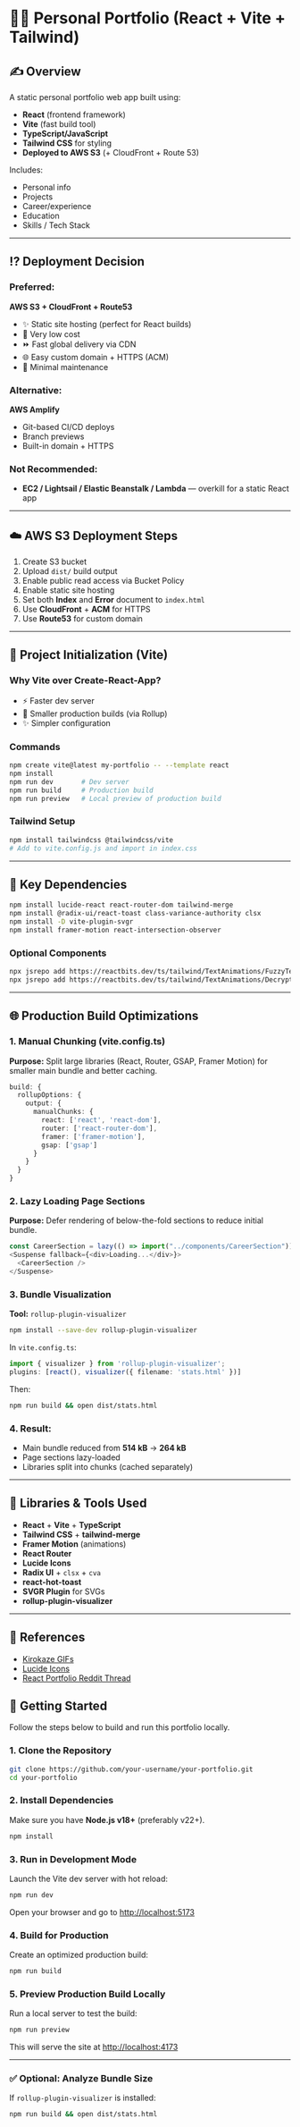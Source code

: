 # 👨‍💻 Personal Portfolio (React + Vite + Tailwind)

## ✍️ Overview
A static personal portfolio web app built using:

- **React** (frontend framework)
- **Vite** (fast build tool)
- **TypeScript/JavaScript**
- **Tailwind CSS** for styling
- **Deployed to AWS S3** (+ CloudFront + Route 53)

Includes:
- Personal info
- Projects
- Career/experience
- Education
- Skills / Tech Stack

---

## ⁉️ Deployment Decision

### Preferred:
**AWS S3 + CloudFront + Route53**
- ✨ Static site hosting (perfect for React builds)
- 💸 Very low cost
- ⏩ Fast global delivery via CDN
- 🌐 Easy custom domain + HTTPS (ACM)
- 🧰 Minimal maintenance

### Alternative:
**AWS Amplify**
- Git-based CI/CD deploys
- Branch previews
- Built-in domain + HTTPS

### Not Recommended:
- **EC2 / Lightsail / Elastic Beanstalk / Lambda** — overkill for a static React app

---

## ☁️ AWS S3 Deployment Steps
1. Create S3 bucket
2. Upload `dist/` build output
3. Enable public read access via Bucket Policy
4. Enable static site hosting
5. Set both **Index** and **Error** document to `index.html`
6. Use **CloudFront** + **ACM** for HTTPS
7. Use **Route53** for custom domain

---

## 📆 Project Initialization (Vite)

### Why Vite over Create-React-App?
- ⚡ Faster dev server
- 🏦 Smaller production builds (via Rollup)
- ✨ Simpler configuration

### Commands
```bash
npm create vite@latest my-portfolio -- --template react
npm install
npm run dev       # Dev server
npm run build     # Production build
npm run preview   # Local preview of production build
```

### Tailwind Setup
```bash
npm install tailwindcss @tailwindcss/vite
# Add to vite.config.js and import in index.css
```

---

## 📂 Key Dependencies
```bash
npm install lucide-react react-router-dom tailwind-merge
npm install @radix-ui/react-toast class-variance-authority clsx
npm install -D vite-plugin-svgr
npm install framer-motion react-intersection-observer
```

### Optional Components
```bash
npx jsrepo add https://reactbits.dev/ts/tailwind/TextAnimations/FuzzyText
npx jsrepo add https://reactbits.dev/ts/tailwind/TextAnimations/DecryptedText
```

---

## 🌐 Production Build Optimizations

### 1. Manual Chunking (vite.config.ts)
**Purpose:** Split large libraries (React, Router, GSAP, Framer Motion) for smaller main bundle and better caching.
```ts
build: {
  rollupOptions: {
    output: {
      manualChunks: {
        react: ['react', 'react-dom'],
        router: ['react-router-dom'],
        framer: ['framer-motion'],
        gsap: ['gsap']
      }
    }
  }
}
```

### 2. Lazy Loading Page Sections
**Purpose:** Defer rendering of below-the-fold sections to reduce initial bundle.
```ts
const CareerSection = lazy(() => import("../components/CareerSection"));
<Suspense fallback={<div>Loading...</div>}>
  <CareerSection />
</Suspense>
```

### 3. Bundle Visualization
**Tool:** `rollup-plugin-visualizer`
```bash
npm install --save-dev rollup-plugin-visualizer
```
In `vite.config.ts`:
```ts
import { visualizer } from 'rollup-plugin-visualizer';
plugins: [react(), visualizer({ filename: 'stats.html' })]
```
Then:
```bash
npm run build && open dist/stats.html
```

### 4. Result:
- Main bundle reduced from **514 kB** → **264 kB**
- Page sections lazy-loaded
- Libraries split into chunks (cached separately)

---

## 📄 Libraries & Tools Used
- **React** + **Vite** + **TypeScript**
- **Tailwind CSS** + **tailwind-merge**
- **Framer Motion** (animations)
- **React Router**
- **Lucide Icons**
- **Radix UI** + `clsx` + `cva`
- **react-hot-toast**
- **SVGR Plugin** for SVGs
- **rollup-plugin-visualizer**

---

## 📅 References
- [Kirokaze GIFs](https://www.deviantart.com/kirokaze/gallery?page=5)
- [Lucide Icons](https://lucide.dev/icons/)
- [React Portfolio Reddit Thread](https://www.reddit.com/r/webdev/comments/112r7m5/whats_the_best_portfolio_website_youve_ever_seen/)


## 🚀 Getting Started

Follow the steps below to build and run this portfolio locally.

### 1. **Clone the Repository**

```bash
git clone https://github.com/your-username/your-portfolio.git
cd your-portfolio
```

### 2. **Install Dependencies**

Make sure you have **Node.js v18+** (preferably v22+).

```bash
npm install
```

### 3. **Run in Development Mode**

Launch the Vite dev server with hot reload:

```bash
npm run dev
```

Open your browser and go to [http://localhost:5173](http://localhost:5173)

### 4. **Build for Production**

Create an optimized production build:

```bash
npm run build
```

### 5. **Preview Production Build Locally**

Run a local server to test the build:

```bash
npm run preview
```

This will serve the site at [http://localhost:4173](http://localhost:4173)

---

### ✅ Optional: Analyze Bundle Size

If `rollup-plugin-visualizer` is installed:

```bash
npm run build && open dist/stats.html
```
